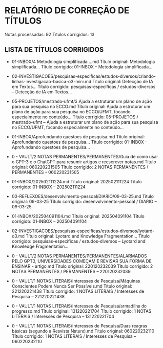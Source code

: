 # RELATÓRIO DE CORREÇÃO DE TÍTULOS

Notas processadas: 92
Títulos corrigidos: 13

## LISTA DE TÍTULOS CORRIGIDOS

- 01-INBOX/4 Metodologia simplificada....md
  Título original: Metodologia simplificada...
  Título corrigido: 01-INBOX – Metodologia simplificada...

- 02-INVESTIGACOES/pesquisas-especificas/estudos-diversos/criando-linhas-investigacao-basica-o3-mini.md
  Título original: Detecção de IA em Textos...
  Título corrigido: pesquisas-especificas / estudos-diversos – Detecção de IA em Textos...

- 05-PROJETOS/mestrado-ufmt/3 Ajuda a estruturar um plano de ação para sua pesquisa no ECCO.md
  Título original: Ajuda a estruturar um plano de ação para sua pesquisa no ECCO/UFMT, focando especialmente no conteúdo...
  Título corrigido: 05-PROJETOS / mestrado-ufmt – Ajuda a estruturar um plano de ação para sua pesquisa no ECCO/UFMT, focando especialmente no conteúdo...

- 01-INBOX/Aprofundando questoes de pesquisa.md
  Título original: Aprofundando questoes de pesquisa...
  Título corrigido: 01-INBOX – Aprofundando questoes de pesquisa...

- 0 - VAULT/2 NOTAS PERMANENTES/PERMANENTES/Guia de como usar o GPT-3 e o ChatGPT para resumir artigos e reescrever notas.md
  Título original: 060220231505
  Título corrigido: 2 NOTAS PERMANENTES / PERMANENTES – 060220231505

- 01-INBOX/202502111224.md
  Título original: 202502111224
  Título corrigido: 01-INBOX – 202502111224

- 03-REFLEXOES/desenvolvimento-pessoal/DIARIO/09-03-25.md
  Título original: 09-03-25
  Título corrigido: desenvolvimento-pessoal / DIARIO – 09-03-25

- 01-INBOX/202504091104.md
  Título original: 202504091104
  Título corrigido: 01-INBOX – 202504091104

- 02-INVESTIGACOES/pesquisas-especificas/estudos-diversos/lyotard-o3.md
  Título original: Lyotard and Knowledge Fragmentation...
  Título corrigido: pesquisas-especificas / estudos-diversos – Lyotard and Knowledge Fragmentation...

- 0 - VAULT/2 NOTAS PERMANENTES/PERMANENTES/ALARMADOS PELO GPT3, UNIVERSIDADES COMEÇAM E REVISAR SUA FORMA DE ENSINAR - artigo.md
  Título original: 220120232039
  Título corrigido: 2 NOTAS PERMANENTES / PERMANENTES – 220120232039

- 0 - VAULT/1 NOTAS LITERAIS/Interesses de Pesquisa/Máquinas Conscientes Podem Nunca Ser Possíveis.md
  Título original: 221220221438
  Título corrigido: 1 NOTAS LITERAIS / Interesses de Pesquisa – 221220221438

- 0 - VAULT/1 NOTAS LITERAIS/Interesses de Pesquisa/armadilha do progresso.md
  Título original: 131220221704
  Título corrigido: 1 NOTAS LITERAIS / Interesses de Pesquisa – 131220221704

- 0 - VAULT/1 NOTAS LITERAIS/Interesses de Pesquisa/Duas reagras básicas (segundo a Resvista Nature).md
  Título original: 060220232110
  Título corrigido: 1 NOTAS LITERAIS / Interesses de Pesquisa – 060220232110

